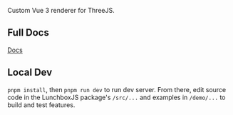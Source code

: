 Custom Vue 3 renderer for ThreeJS.

## Full Docs

[Docs](//docs.lunchboxjs.com)

## Local Dev

`pnpm install`, then `pnpm run dev` to run dev server. From there, edit source code in the LunchboxJS package's `/src/...` and examples in `/demo/...` to build and test features.
